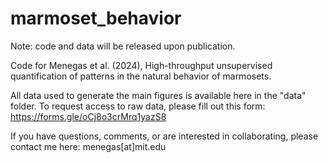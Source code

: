 # marmoset_behavior

Note: code and data will be released upon publication.

Code for Menegas et al. (2024), High-throughput unsupervised quantification of patterns in the natural behavior of marmosets.

All data used to generate the main figures is available here in the "data" folder. To request access to raw data, please fill out this form:
https://forms.gle/oCj8o3crMrq1yazS8

If you have questions, comments, or are interested in collaborating, please contact me here: menegas[at]mit.edu
